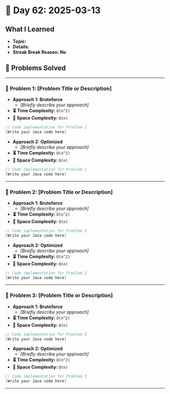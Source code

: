 
# 📅 Day 62: 2025-03-13

## What I Learned
- **Topic:**
- **Details:**
- **Streak Break Reason: No**

## 🚀 Problems Solved

---

### 🧩 Problem 1: [Problem Title or Description]
- **Approach 1: Bruteforce**
  - *[Briefly describe your approach]*
- **⏳ Time Complexity:** `O(n^2)`
- **💾 Space Complexity:** `O(n)`

```java
// Code implementation for Problem 1
[Write your Java code here]
```

- **Approach 2: Optimized**
  - *[Briefly describe your approach]*
- **⏳ Time Complexity:** `O(n^2)`
- **💾 Space Complexity:** `O(n)`

```java
// Code implementation for Problem 1
[Write your Java code here]
```

---

### 🧩 Problem 2: [Problem Title or Description]
- **Approach 1: Bruteforce**
  - *[Briefly describe your approach]*
- **⏳ Time Complexity:** `O(n^2)`
- **💾 Space Complexity:** `O(n)`

```java
// Code implementation for Problem 2
[Write your Java code here]
```

- **Approach 2: Optimized**
  - *[Briefly describe your approach]*
- **⏳ Time Complexity:** `O(n^2)`
- **💾 Space Complexity:** `O(n)`

```java
// Code implementation for Problem 2
[Write your Java code here]
```

---

### 🧩 Problem 3: [Problem Title or Description]
- **Approach 1: Bruteforce**
  - *[Briefly describe your approach]*
- **⏳ Time Complexity:** `O(n^2)`
- **💾 Space Complexity:** `O(n)`

```java
// Code implementation for Problem 3
[Write your Java code here]
```

- **Approach 2: Optimized**
  - *[Briefly describe your approach]*
- **⏳ Time Complexity:** `O(n^2)`
- **💾 Space Complexity:** `O(n)`

```java
// Code implementation for Problem 3
[Write your Java code here]
```

---

